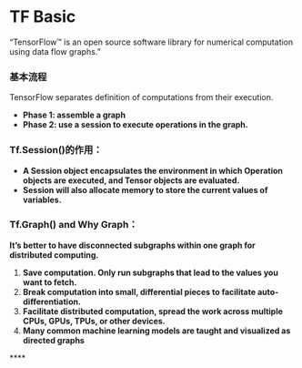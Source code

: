 # TF Basic

“TensorFlow™ is an open source software library for numerical computation using data flow graphs.” 

### 基本流程

TensorFlow separates definition of computations from their execution.

* **Phase 1: assemble a graph**
* **Phase 2: use a session to execute operations in the graph.**

### Tf.Session\(\)的作用：

* **A Session object encapsulates the environment in which Operation objects are executed, and Tensor objects are evaluated.**
* **Session will also allocate memory to store the current values of variables.**

### Tf.Graph\(\) and Why Graph：

**It’s better to have disconnected subgraphs within one graph for distributed computing.**

1. **Save computation. Only run subgraphs that lead to the values you want to fetch.**
2. **Break computation into small, differential pieces to facilitate auto-differentiation.**
3. **Facilitate distributed computation, spread the work across multiple CPUs, GPUs, TPUs, or other devices.**
4. **Many common machine learning models are taught and visualized as directed graphs**

\*\*\*\*

  


